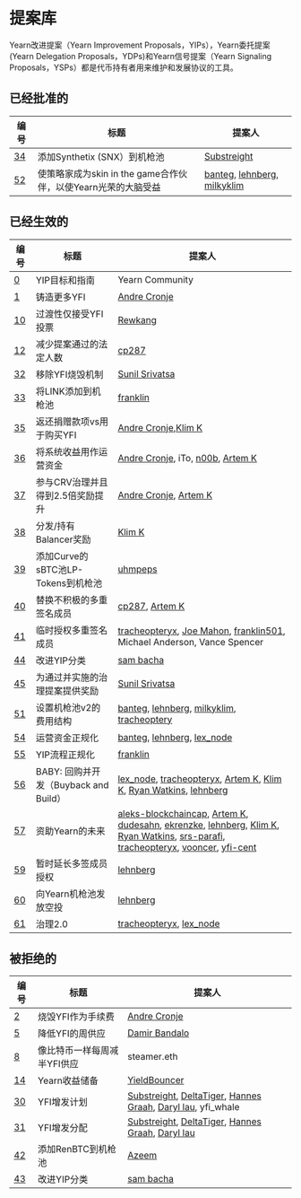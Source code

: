 # 提案库

Yearn改进提案（Yearn Improvement Proposals，YIPs），Yearn委托提案 (Yearn Delegation Proposals，YDPs)和Yearn信号提案（Yearn Signaling Proposals，YSPs）都是代币持有者用来维护和发展协议的工具。

## 已经批准的

|编号|标题|提案人|
|------|-----|------|
|[34](https://yips.yearn.finance/YIPS/yip-34)|添加Synthetix (SNX）到机枪池|[Substreight](https://github.com/substreight)|
|[52](https://yips.yearn.finance/YIPS/yip-52)|使策略家成为skin in the game合作伙伴，以使Yearn光荣的大脑受益|[banteg](https://github.com/banteg), [lehnberg](https://github.com/lehnberg), [milkyklim](https://github.com/milkyklim)|

## 已经生效的

|编号|标题|提案人|
|------|-----|------|
|[0](https://yips.yearn.finance/YIPS/yip-0)|YIP目标和指南|Yearn Community|
|[1](https://yips.yearn.finance/YIPS/yip-1)|铸造更多YFI|[Andre Cronje](https://github.com/andrecronje)|
|[10](https://yips.yearn.finance/YIPS/yip-10)|过渡性仅接受YFI投票|[Rewkang](https://github.com/rewkang)|
|[12](https://yips.yearn.finance/YIPS/yip-12)|减少提案通过的法定人数|[cp287](https://github.com/illlefr4u)|
|[32](https://yips.yearn.finance/YIPS/yip-32)|移除YFI烧毁机制|[Sunil Srivatsa](https://github.com/alphastorm)|
|[33](https://yips.yearn.finance/YIPS/yip-33)|将LINK添加到机枪池|[franklin](https://github.com/franklin501)|
|[35](https://yips.yearn.finance/YIPS/yip-35)|返还捐赠款项vs用于购买YFI|[Andre Cronje](https://github.com/andrecronje),[Klim K](https://github.com/milkyklim)|
|[36](https://yips.yearn.finance/YIPS/yip-36)|将系统收益用作运营资金|[Andre Cronje](https://github.com/andrecronje), iTo, [n00b](https://github.com/jchi18), [Artem K](https://github.com/banteg)|
|[37](https://yips.yearn.finance/YIPS/yip-37)|参与CRV治理并且得到2.5倍奖励提升|[Andre Cronje](https://github.com/andrecronje), [Artem K](https://github.com/banteg)|
|[38](https://yips.yearn.finance/YIPS/yip-38)|分发/持有Balancer奖励|[Klim K](https://github.com/milkyklim)|
|[39](https://yips.yearn.finance/YIPS/yip-39)|添加Curve的sBTC池LP-Tokens到机枪池|[uhmpeps](https://github.com/az)|
|[40](https://yips.yearn.finance/YIPS/yip-40)|替换不积极的多重签名成员|[cp287](https://github.com/illlefr4u), [Artem K](https://github.com/banteg)|
|[41](https://yips.yearn.finance/YIPS/yip-41)|临时授权多重签名成员|[tracheopteryx](https://github.com/tracheopteryx), [Joe Mahon](https://github.com/Substreight), [franklin501](https://github.com/franklin501), Michael Anderson, Vance Spencer|
|[44](https://yips.yearn.finance/YIPS/yip-44)|改进YIP分类|[sam bacha](sam@freighttrust.com)|
|[45](https://yips.yearn.finance/YIPS/yip-45)|为通过并实施的治理提案提供奖励|[Sunil Srivatsa](https://github.com/alphastorm)|
|[51](https://yips.yearn.finance/YIPS/yip-51)|设置机枪池v2的费用结构|[banteg](https://github.com/banteg), [lehnberg](https://github.com/lehnberg), [milkyklim](https://github.com/milkyklim), [tracheoptery](https://github.com/tracheopteryx)|
|[54](https://yips.yearn.finance/YIPS/yip-54)|运营资金正规化|[banteg](https://github.com/banteg), [lehnberg](https://github.com/lehnberg), [lex_node](https://github.com/lex-node)|[milkyklim](https://github.com/milkyklim), [tracheopteryx](https://github.com/tracheopteryx)|
|[55](https://gov.yearn.finance/t/yip-55-formalize-the-yip-process/7959/7)|YIP流程正规化|[franklin](https://github.com/franklin501)|
|[56](https://snapshot.org/#/yearn/proposal/Qmb6gBzjvgLMazSrQQGVcjutLNdkVyM2Lh6yckMzdoaHWZ)|BABY: 回购并开发（Buyback and Build）|[lex_node](https://github.com/lex-node), [tracheopteryx](https://github.com/tracheopteryx), [Artem K](https://github.com/banteg), [Klim K](https://github.com/milkyklim), [Ryan Watkins](https://twitter.com/RyanWatkins_), [lehnberg](https://github.com/lehnberg)|
|[57](https://snapshot.org/#/yearn/proposal/QmX8oYTSkaXSARYZn7RuQzUufW9bVVQtwJ3zxurWrquS9a)| 资助Yearn的未来| [aleks-blockchaincap](https://gov.yearn.finance/u/aleks-blockchaincap/summary), [Artem K](https://github.com/banteg), [dudesahn](https://twitter.com/dudesahn), [ekrenzke](https://gov.yearn.finance/u/ekrenzke), [lehnberg](https://github.com/lehnberg), [Klim K](https://github.com/milkyklim), [Ryan Watkins](https://twitter.com/RyanWatkins_), [srs-parafi](https://gov.yearn.finance/u/srs-parafi/summary), [tracheopteryx](https://github.com/tracheopteryx), [vooncer](https://gov.yearn.finance/u/vooncer/summary), [yfi-cent](https://gov.yearn.finance/u/yfi-cent/summary)|
|[59](https://snapshot.org/#/yearn/proposal/QmdRCXH6BQpNcucoZqAtS5hQKjckE2428qiZoWjxmJXbs3)|暂时延长多签成员授权|[lehnberg](https://github.com/lehnberg)|
|[60](https://snapshot.org/#/ybaby.eth/proposal/QmNqAqRKMFcoRjaRYAKCVETij6sjJ4S1293kbpYDMVvcjB)|向Yearn机枪池发放空投|[lehnberg](https://github.com/lehnberg)|
|[61](https://snapshot.org/#/ybaby.eth/proposal/QmSMyYeKrRpnA7Xn56o2NtbCUzxmhzCupL7LxMA1reXxq4)|治理2.0|[tracheopteryx](https://github.com/tracheopteryx), [lex_node](https://github.com/lex-node)|

## 被拒绝的

|编号|标题|提案人|
|------|-----|------|
|[2](https://yips.yearn.finance/YIPS/yip-2)|烧毁YFI作为手续费	|[Andre Cronje](https://github.com/andrecronje)|
|[5](https://yips.yearn.finance/YIPS/yip-5)|降低YFI的周供应|[Damir Bandalo](https://github.com/sikiriki12)|
|[8](https://yips.yearn.finance/YIPS/yip-8)|像比特币一样每周减半YFI供应|steamer.eth|
|[14](https://yips.yearn.finance/YIPS/yip-14)|Yearn收益储备	|[YieldBouncer](https://github.com/yieldbouncer)|
|[30](https://yips.yearn.finance/YIPS/yip-30)|YFI增发计划|[Substreight](https://github.com/substreight), [DeltaTiger](https://github.com/deltatigernz), [Hannes Graah](https://github.com/Graadient), [Daryl lau](https://github.com/Daryllautk), yfi_whale|
|[31](https://yips.yearn.finance/YIPS/yip-31)|YFI增发分配|[Substreight](https://github.com/substreight), [DeltaTiger](https://github.com/deltatigernz), [Hannes Graah](https://github.com/Graadient), [Daryl lau](https://github.com/Daryllautk)|
|[42](https://yips.yearn.finance/YIPS/yip-42)|添加RenBTC到机枪池|[Azeem](https://github.com/zu-ctrl)|
|[43](https://yips.yearn.finance/YIPS/yip-43)|改进YIP分类|[sam bacha](sam@freighttrust.com)|
